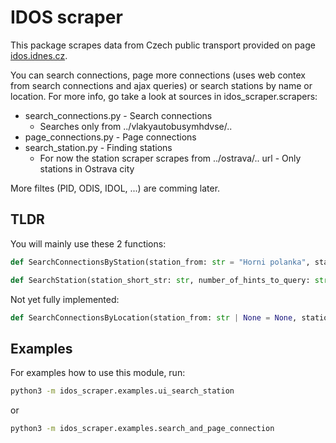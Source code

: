 # IDOS scraper

This package scrapes data from Czech public transport provided on page [idos.idnes.cz](https://idos.idnes.cz/vlakyautobusymhdvse/spojeni/).

You can search connections, page more connections (uses web contex from search connections and ajax queries) or search stations by name or location.
For more info, go take a look at sources in idos_scraper.scrapers:
- search_connections.py - Search connections
  - Searches only from ../vlakyautobusymhdvse/..
- page_connections.py - Page connections
- search_station.py - Finding stations
    - For now the station scraper scrapes from ../ostrava/.. url - Only stations in Ostrava city

More filtes (PID, ODIS, IDOL, ...) are comming later.

## TLDR
You will mainly use these 2 functions:
```python
def SearchConnectionsByStation(station_from: str = "Horni polanka", station_to: str = "VŠB-TUO", time: str | None = None, date: str | None = None) -> dict:
```

```python
def SearchStation(station_short_str: str, number_of_hints_to_query: str | int = 3):
```

Not yet fully implemented:
```python
def SearchConnectionsByLocation(station_from: str | None = None, station_to: str = "VŠB-TUO", time: str | None = None, date: str | None = None) -> dict:
```

## Examples
For examples how to use this module, run:

```bash
python3 -m idos_scraper.examples.ui_search_station
```
or

```bash
python3 -m idos_scraper.examples.search_and_page_connection
```